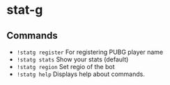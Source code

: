 # stat-g

## Commands

* `!statg register` 
  For registering PUBG player name
* `!statg stats`
  Show your stats (default)
* `!statg region`
  Set regio of the bot
* `!statg help`
  Displays help about commands.
